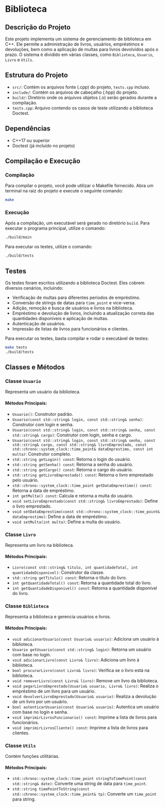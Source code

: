# Biblioteca

## Descrição do Projeto
Este projeto implementa um sistema de gerenciamento de biblioteca em C++. Ele permite a administração de livros, usuários, empréstimos e devoluções, bem como a aplicação de multas para livros devolvidos após o prazo. O sistema é dividido em várias classes, como `Biblioteca`, `Usuario`, `Livro` e `Utils`.

## Estrutura do Projeto
- `src/`: Contém os arquivos fonte (.cpp) do projeto, `tests.cpp` incluso.
- `include/`: Contém os arquivos de cabeçalho (.hpp) do projeto.
- `build/`: Diretório onde os arquivos objetos (.o) serão gerados durante a compilação.
- `tests.cpp`: Arquivo contendo os casos de teste utilizando a biblioteca Doctest.

## Dependências
- C++17 ou superior
- Doctest (já incluído no projeto)

## Compilação e Execução
### Compilação
Para compilar o projeto, você pode utilizar o Makefile fornecido. Abra um terminal na raiz do projeto e execute o seguinte comando:

```bash
make
```

### Execução
Após a compilação, um executável será gerado no diretório `build`. Para executar o programa principal, utilize o comando:

```bash
./build/main
```

Para executar os testes, utilize o comando:

```bash
./build/tests
```

## Testes
Os testes foram escritos utilizando a biblioteca Doctest. Eles cobrem diversos cenários, incluindo:
- Verificação de multas para diferentes períodos de empréstimo.
- Conversão de strings de datas para `time_point` e vice-versa.
- Adição, remoção e busca de usuários e livros na biblioteca.
- Empréstimo e devolução de livros, incluindo a atualização correta das quantidades disponíveis e aplicação de multas.
- Autenticação de usuários.
- Impressão de listas de livros para funcionários e clientes.

Para executar os testes, basta compilar e rodar o executável de testes:

```bash
make tests
./build/tests
```

## Classes e Métodos
### Classe `Usuario`
Representa um usuário da biblioteca.

#### Métodos Principais:
- `Usuario()`: Construtor padrão.
- `Usuario(const std::string& login, const std::string& senha)`: Construtor com login e senha.
- `Usuario(const std::string& login, const std::string& senha, const std::string& cargo)`: Construtor com login, senha e cargo.
- `Usuario(const std::string& login, const std::string& senha, const std::string& cargo, const std::string& livroEmprestado, const std::chrono::system_clock::time_point& dataEmprestimo, const int multa)`: Construtor completo.
- `std::string getLogin() const`: Retorna o login do usuário.
- `std::string getSenha() const`: Retorna a senha do usuário.
- `std::string getCargo() const`: Retorna o cargo do usuário.
- `std::string getLivroEmprestado() const`: Retorna o livro emprestado pelo usuário.
- `std::chrono::system_clock::time_point getDataEmprestimo() const`: Retorna a data de empréstimo.
- `int getMulta() const`: Calcula e retorna a multa do usuário.
- `void setLivroEmprestado(const std::string& livroEmprestado)`: Define o livro emprestado.
- `void setDataEmprestimo(const std::chrono::system_clock::time_point& dataEmprestimo)`: Define a data de empréstimo.
- `void setMulta(int multa)`: Define a multa do usuário.

### Classe `Livro`
Representa um livro na biblioteca.

#### Métodos Principais:
- `Livro(const std::string& titulo, int quantidadeTotal, int quantidadeDisponivel)`: Construtor da classe.
- `std::string getTitulo() const`: Retorna o título do livro.
- `int getQuantidadeTotal() const`: Retorna a quantidade total do livro.
- `int getQuantidadeDisponivel() const`: Retorna a quantidade disponível do livro.

### Classe `Biblioteca`
Representa a biblioteca e gerencia usuários e livros.

#### Métodos Principais:
- `void adicionarUsuario(const Usuario& usuario)`: Adiciona um usuário à biblioteca.
- `Usuario getUsuario(const std::string& login)`: Retorna um usuário com base no login.
- `void adicionarLivro(const Livro& livro)`: Adiciona um livro à biblioteca.
- `bool procurarLivro(const Livro& livro)`: Verifica se o livro está na biblioteca.
- `void removerLivro(const Livro& livro)`: Remove um livro da biblioteca.
- `void pegarLivroEmprestado(Usuario& usuario, Livro& livro)`: Realiza o empréstimo de um livro para um usuário.
- `void devolverLivroEmprestado(Usuario& usuario)`: Realiza a devolução de um livro por um usuário.
- `bool autenticarUsuario(const Usuario& usuario)`: Autentica um usuário com base no login e senha.
- `void imprimirLivrosFuncionario() const`: Imprime a lista de livros para funcionários.
- `void imprimirLivrosCliente() const`: Imprime a lista de livros para clientes.

### Classe `Utils`
Contém funções utilitárias.

#### Métodos Principais:
- `std::chrono::system_clock::time_point stringToTimePoint(const std::string& date)`: Converte uma string de data para `time_point`.
- `std::string timePointToString(const std::chrono::system_clock::time_point& tp)`: Converte um `time_point` para string.

